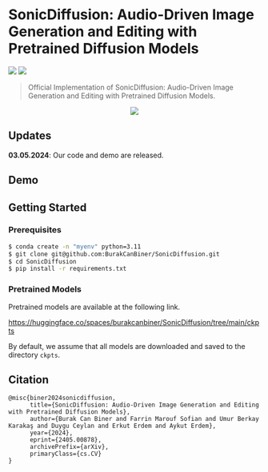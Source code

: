 # SonicDiffusion: Audio-Driven Image Generation and Editing with Pretrained Diffusion Models

<a href="https://arxiv.org/abs/2405.00878"><img src="https://img.shields.io/badge/arXiv-2307.08397-b31b1b.svg"></a> <a href="https://cyberiada.github.io/SonicDiffusion/"><img src="https://img.shields.io/badge/Project_Page-purple"></a>

>Official Implementation of SonicDiffusion: Audio-Driven Image Generation and Editing with Pretrained Diffusion Models.

<p align="center">
<img src="assets/teaser.png"/>  
</p>

## Updates
**03.05.2024**: Our code and demo are released.

## Demo


## Getting Started

### Prerequisites

```bash
$ conda create -n "myenv" python=3.11
$ git clone git@github.com:BurakCanBiner/SonicDiffusion.git
$ cd SonicDiffusion
$ pip install -r requirements.txt
```

### Pretrained Models

Pretrained models are available at the following link.

https://huggingface.co/spaces/burakcanbiner/SonicDiffusion/tree/main/ckpts


By default, we assume that all models are downloaded and saved to the directory `ckpts`.


## Citation

```
@misc{biner2024sonicdiffusion,
      title={SonicDiffusion: Audio-Driven Image Generation and Editing with Pretrained Diffusion Models}, 
      author={Burak Can Biner and Farrin Marouf Sofian and Umur Berkay Karakaş and Duygu Ceylan and Erkut Erdem and Aykut Erdem},
      year={2024},
      eprint={2405.00878},
      archivePrefix={arXiv},
      primaryClass={cs.CV}
}
```
